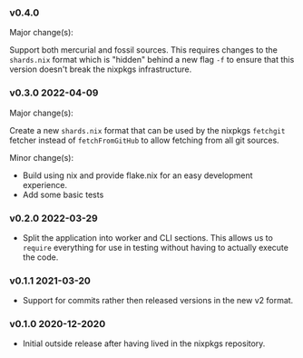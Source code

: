 ### v0.4.0

Major change(s):

Support both mercurial and fossil sources. This requires changes to the `shards.nix` format which is
"hidden" behind a new flag `-f` to ensure that this version doesn't break the nixpkgs
infrastructure.

### v0.3.0 2022-04-09

Major change(s):

Create a new `shards.nix` format that can be used by the nixpkgs `fetchgit`
fetcher instead of `fetchFromGitHub` to allow fetching from all git sources.

Minor change(s):
- Build using nix and provide flake.nix for an easy development experience.
- Add some basic tests

### v0.2.0 2022-03-29

- Split the application into worker and CLI sections. This allows us to
  `require` everything for use in testing without having to actually execute the
  code.

### v0.1.1 2021-03-20

- Support for commits rather then released versions in the new v2 format.

### v0.1.0 2020-12-2020

- Initial outside release after having lived in the nixpkgs repository.
